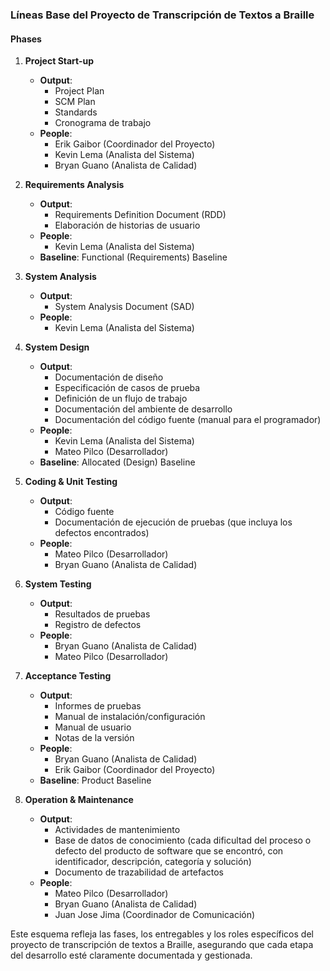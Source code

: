 ### Líneas Base del Proyecto de Transcripción de Textos a Braille

#### Phases
1. **Project Start-up**
   - **Output**: 
     - Project Plan
     - SCM Plan
     - Standards
     - Cronograma de trabajo
   - **People**: 
     - Erik Gaibor (Coordinador del Proyecto)
     - Kevin Lema (Analista del Sistema)
     - Bryan Guano (Analista de Calidad)

2. **Requirements Analysis**
   - **Output**: 
     - Requirements Definition Document (RDD)
     - Elaboración de historias de usuario
   - **People**: 
     - Kevin Lema (Analista del Sistema)
   - **Baseline**: Functional (Requirements) Baseline

3. **System Analysis**
   - **Output**: 
     - System Analysis Document (SAD)
   - **People**: 
     - Kevin Lema (Analista del Sistema)

4. **System Design**
   - **Output**: 
     - Documentación de diseño
     - Especificación de casos de prueba
     - Definición de un flujo de trabajo
     - Documentación del ambiente de desarrollo
     - Documentación del código fuente (manual para el programador)
   - **People**: 
     - Kevin Lema (Analista del Sistema)
     - Mateo Pilco (Desarrollador)
   - **Baseline**: Allocated (Design) Baseline

5. **Coding & Unit Testing**
   - **Output**: 
     - Código fuente
     - Documentación de ejecución de pruebas (que incluya los defectos encontrados)
   - **People**: 
     - Mateo Pilco (Desarrollador)
     - Bryan Guano (Analista de Calidad)

6. **System Testing**
   - **Output**: 
     - Resultados de pruebas
     - Registro de defectos
   - **People**: 
     - Bryan Guano (Analista de Calidad)
     - Mateo Pilco (Desarrollador)

7. **Acceptance Testing**
   - **Output**: 
     - Informes de pruebas
     - Manual de instalación/configuración
     - Manual de usuario
     - Notas de la versión
   - **People**: 
     - Bryan Guano (Analista de Calidad)
     - Erik Gaibor (Coordinador del Proyecto)
   - **Baseline**: Product Baseline

8. **Operation & Maintenance**
   - **Output**: 
     - Actividades de mantenimiento
     - Base de datos de conocimiento (cada dificultad del proceso o defecto del producto de software que se encontró, con identificador, descripción, categoría y solución)
     - Documento de trazabilidad de artefactos
   - **People**: 
     - Mateo Pilco (Desarrollador)
     - Bryan Guano (Analista de Calidad)
     - Juan Jose Jima (Coordinador de Comunicación)


Este esquema refleja las fases, los entregables y los roles específicos del proyecto de transcripción de textos a Braille, asegurando que cada etapa del desarrollo esté claramente documentada y gestionada.